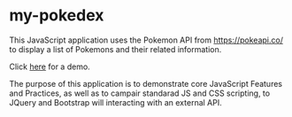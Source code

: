 # my-pokedex

This JavaScript application uses the Pokemon API from https://pokeapi.co/ to display a list of Pokemons and their related information.

Click [here](https://my-pokedex.s3.eu-central-1.amazonaws.com/index.html) for a demo.

The purpose of this application is to demonstrate core JavaScript Features and Practices, as well as to campair standarad JS and CSS scripting, to JQuery and Bootstrap will interacting with an external API.
